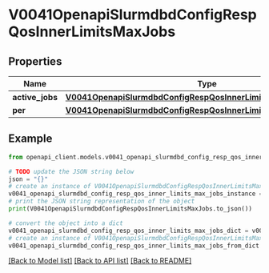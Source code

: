 # V0041OpenapiSlurmdbdConfigRespQosInnerLimitsMaxJobs


## Properties

Name | Type | Description | Notes
------------ | ------------- | ------------- | -------------
**active_jobs** | [**V0041OpenapiSlurmdbdConfigRespQosInnerLimitsMaxJobsActiveJobs**](V0041OpenapiSlurmdbdConfigRespQosInnerLimitsMaxJobsActiveJobs.md) |  | [optional] 
**per** | [**V0041OpenapiSlurmdbdConfigRespQosInnerLimitsMaxJobsPer**](V0041OpenapiSlurmdbdConfigRespQosInnerLimitsMaxJobsPer.md) |  | [optional] 

## Example

```python
from openapi_client.models.v0041_openapi_slurmdbd_config_resp_qos_inner_limits_max_jobs import V0041OpenapiSlurmdbdConfigRespQosInnerLimitsMaxJobs

# TODO update the JSON string below
json = "{}"
# create an instance of V0041OpenapiSlurmdbdConfigRespQosInnerLimitsMaxJobs from a JSON string
v0041_openapi_slurmdbd_config_resp_qos_inner_limits_max_jobs_instance = V0041OpenapiSlurmdbdConfigRespQosInnerLimitsMaxJobs.from_json(json)
# print the JSON string representation of the object
print(V0041OpenapiSlurmdbdConfigRespQosInnerLimitsMaxJobs.to_json())

# convert the object into a dict
v0041_openapi_slurmdbd_config_resp_qos_inner_limits_max_jobs_dict = v0041_openapi_slurmdbd_config_resp_qos_inner_limits_max_jobs_instance.to_dict()
# create an instance of V0041OpenapiSlurmdbdConfigRespQosInnerLimitsMaxJobs from a dict
v0041_openapi_slurmdbd_config_resp_qos_inner_limits_max_jobs_from_dict = V0041OpenapiSlurmdbdConfigRespQosInnerLimitsMaxJobs.from_dict(v0041_openapi_slurmdbd_config_resp_qos_inner_limits_max_jobs_dict)
```
[[Back to Model list]](../README.md#documentation-for-models) [[Back to API list]](../README.md#documentation-for-api-endpoints) [[Back to README]](../README.md)



